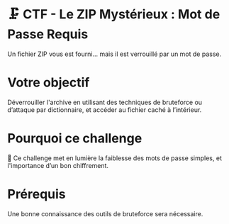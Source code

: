 # 🗜️ CTF - Le ZIP Mystérieux : Mot de Passe Requis

Un fichier ZIP vous est fourni... mais il est verrouillé par un mot de passe.

# Votre objectif  
Déverrouiller l'archive en utilisant des techniques de bruteforce ou d’attaque par dictionnaire, et accéder au fichier caché à l’intérieur.

# Pourquoi ce challenge
🔐 Ce challenge met en lumière la faiblesse des mots de passe simples, et l'importance d’un bon chiffrement.

# Prérequis 
Une bonne connaissance des outils de bruteforce sera nécessaire.

